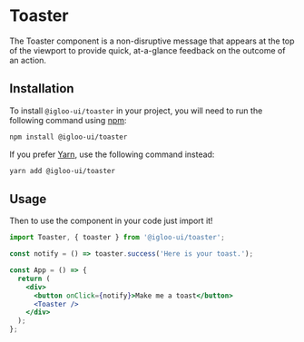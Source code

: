 # Toaster

The Toaster component is a non-disruptive message that appears at the top of the viewport to provide quick, at-a-glance feedback on the outcome of an action.

<Example />

<ReferenceLinks />

## Installation

To install `@igloo-ui/toaster` in your project, you will need to run the following command using [npm](https://www.npmjs.com/):

```bash
npm install @igloo-ui/toaster
```

If you prefer [Yarn](https://classic.yarnpkg.com/en/), use the following command instead:

```bash
yarn add @igloo-ui/toaster
```

## Usage

Then to use the component in your code just import it!

```jsx
import Toaster, { toaster } from '@igloo-ui/toaster';

const notify = () => toaster.success('Here is your toast.');

const App = () => {
  return (
    <div>
      <button onClick={notify}>Make me a toast</button>
      <Toaster />
    </div>
  );
};
```
